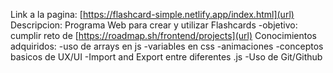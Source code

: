 Link a la pagina: [https://flashcard-simple.netlify.app/index.html](url)
Descripcion:
Programa Web para crear y utilizar Flashcards
-objetivo: cumplir reto de [https://roadmap.sh/frontend/projects](url)
Conocimientos adquiridos:
-uso de arrays en js
-variables en css
-animaciones
-conceptos basicos de UX/UI
-Import and Export entre diferentes .js
-Uso de Git/Github
